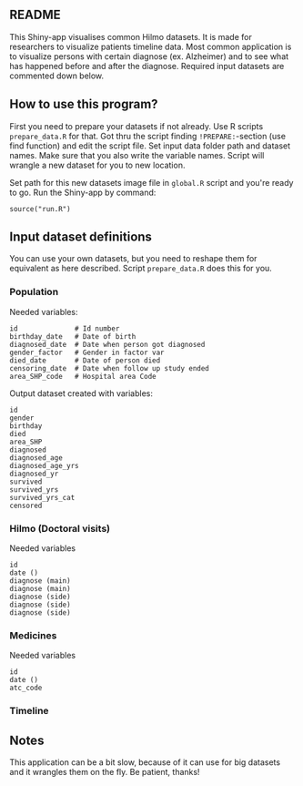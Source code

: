 ## README

This Shiny-app visualises common Hilmo datasets. It is made for researchers to visualize patients timeline data. Most common application is to visualize persons with certain diagnose (ex. Alzheimer) and to see what has happened before and after the diagnose. Required input datasets are commented down below.

## How to use this program?

First you need to prepare your datasets if not already. Use R scripts `prepare_data.R` for that. Got thru the script finding `!PREPARE:`-section (use find function) and edit the script file. Set input data folder path and dataset names. Make sure that you also write the variable names. Script will wrangle a new dataset for you to new location.

Set path for this new datasets image file in `global.R` script and you're ready to go. Run the Shiny-app by command:

```
source("run.R")
```

## Input dataset definitions

You can use your own datasets, but you need to reshape them for equivalent as here described. Script `prepare_data.R` does this for you.


### Population

Needed variables:

```
id              # Id number
birthday_date   # Date of birth
diagnosed_date  # Date when person got diagnosed
gender_factor   # Gender in factor var
died_date       # Date of person died
censoring_date  # Date when follow up study ended
area_SHP_code   # Hospital area Code
```

Output dataset created with variables:

```
id
gender
birthday
died
area_SHP
diagnosed
diagnosed_age
diagnosed_age_yrs
diagnosed_yr
survived
survived_yrs
survived_yrs_cat
censored
```

### Hilmo (Doctoral visits)

Needed variables

```
id
date ()
diagnose (main)
diagnose (main)
diagnose (side)
diagnose (side)
diagnose (side)
```

### Medicines 

Needed variables

```
id
date ()
atc_code
```


### Timeline


## Notes

This application can be a bit slow, because of it can use for big datasets and it wrangles them on the fly. Be patient, thanks!


